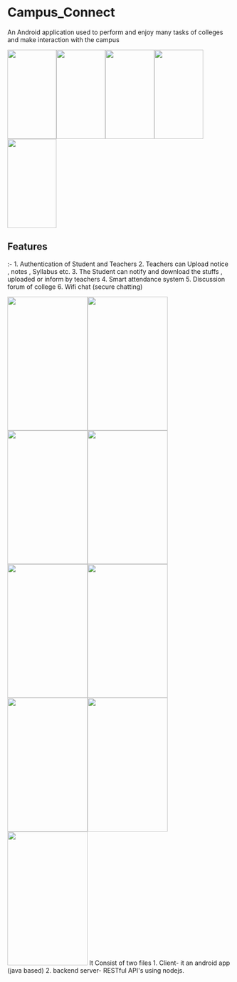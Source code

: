 # Campus_Connect

An Android application used to perform and enjoy many tasks of colleges and make interaction with the campus

<img src="https://github.com/RaviJoshii/Campus_Connect/blob/master/ScreenShots/Intro 1.jpeg" width="110" height="200"><img src="https://github.com/RaviJoshii/Campus_Connect/blob/master/ScreenShots/Intro 2.jpeg" width="110" height="200"><img src="https://github.com/RaviJoshii/Campus_Connect/blob/master/ScreenShots/Intro 3.jpeg" width="110" height="200"><img src="https://github.com/RaviJoshii/Campus_Connect/blob/master/ScreenShots/Intro 4.jpeg" width="110" height="200"><img src="https://github.com/RaviJoshii/Campus_Connect/blob/master/ScreenShots/Intro 5.jpeg" width="110" height="200">
 

<h2>Features</h2>:-
1. Authentication of Student and Teachers 
2. Teachers can Upload notice , notes , Syllabus etc.
3. The Student can notify and download the stuffs , uploaded or inform by teachers
4. Smart attendance system 
5. Discussion forum of college
6. Wifi chat (secure chatting)
<p>
<img src="https://github.com/RaviJoshii/Campus_Connect/blob/master/ScreenShots/login.jpeg" width="180" height="300"><img src="https://github.com/RaviJoshii/Campus_Connect/blob/master/ScreenShots/teacherDashBoard.jpeg" width="180" height="300"><img src="https://github.com/RaviJoshii/Campus_Connect/blob/master/ScreenShots/add new students.jpeg" width="180" height="300"><img src="https://github.com/RaviJoshii/Campus_Connect/blob/master/ScreenShots/time table.jpeg" width="180" height="300"><img src="https://github.com/RaviJoshii/Campus_Connect/blob/master/ScreenShots/upload notice.jpeg" width="180" height="300"><img src="https://github.com/RaviJoshii/Campus_Connect/blob/master/ScreenShots/download notice.jpeg" width="180" height="300"><img src="https://github.com/RaviJoshii/Campus_Connect/blob/master/ScreenShots/attendance.jpeg" width="180" height="300"><img src="https://github.com/RaviJoshii/Campus_Connect/blob/master/ScreenShots/wifi.jpeg" width="180" height="300"><img src="https://github.com/RaviJoshii/Campus_Connect/blob/master/ScreenShots/change password.jpeg" width="180" height="300">
</p?




<h2>It Consist of two files</h2>
1. Client-  it an android app (java based)
2. backend server- RESTful API's using nodejs.

